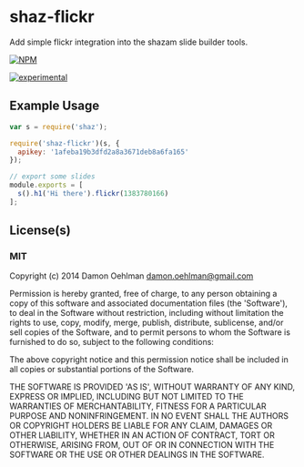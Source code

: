 # shaz-flickr

Add simple flickr integration into the shazam slide builder tools.


[![NPM](https://nodei.co/npm/shaz-flickr.png)](https://nodei.co/npm/shaz-flickr/)

[![experimental](https://img.shields.io/badge/stability-experimental-red.svg)](https://github.com/dominictarr/stability#experimental) 

## Example Usage

```js
var s = require('shaz');

require('shaz-flickr')(s, {
  apikey: '1afeba19b3dfd2a8a3671deb8a6fa165'
});

// export some slides
module.exports = [
  s().h1('Hi there').flickr(1383780166)
];

```

## License(s)

### MIT

Copyright (c) 2014 Damon Oehlman <damon.oehlman@gmail.com>

Permission is hereby granted, free of charge, to any person obtaining
a copy of this software and associated documentation files (the
'Software'), to deal in the Software without restriction, including
without limitation the rights to use, copy, modify, merge, publish,
distribute, sublicense, and/or sell copies of the Software, and to
permit persons to whom the Software is furnished to do so, subject to
the following conditions:

The above copyright notice and this permission notice shall be
included in all copies or substantial portions of the Software.

THE SOFTWARE IS PROVIDED 'AS IS', WITHOUT WARRANTY OF ANY KIND,
EXPRESS OR IMPLIED, INCLUDING BUT NOT LIMITED TO THE WARRANTIES OF
MERCHANTABILITY, FITNESS FOR A PARTICULAR PURPOSE AND NONINFRINGEMENT.
IN NO EVENT SHALL THE AUTHORS OR COPYRIGHT HOLDERS BE LIABLE FOR ANY
CLAIM, DAMAGES OR OTHER LIABILITY, WHETHER IN AN ACTION OF CONTRACT,
TORT OR OTHERWISE, ARISING FROM, OUT OF OR IN CONNECTION WITH THE
SOFTWARE OR THE USE OR OTHER DEALINGS IN THE SOFTWARE.
